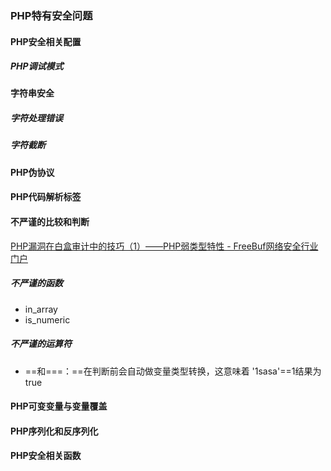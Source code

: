 ### PHP特有安全问题

#### PHP安全相关配置

##### PHP调试模式

#### 字符串安全

##### 字符处理错误

##### 字符截断

#### PHP伪协议

#### PHP代码解析标签

#### 不严谨的比较和判断

[PHP漏洞在白盒审计中的技巧（1）——PHP弱类型特性 - FreeBuf网络安全行业门户](https://www.freebuf.com/articles/web/432240.html)

##### 不严谨的函数

*  in_array
* is_numeric

##### 不严谨的运算符

* ==和===：==在判断前会自动做变量类型转换，这意味着 '1sasa'==1结果为true

#### PHP可变变量与变量覆盖

#### PHP序列化和反序列化

#### PHP安全相关函数

